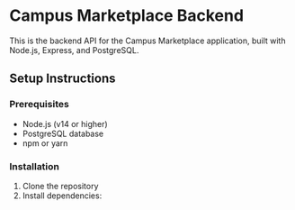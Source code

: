 # Campus Marketplace Backend

This is the backend API for the Campus Marketplace application, built with Node.js, Express, and PostgreSQL.

## Setup Instructions

### Prerequisites
- Node.js (v14 or higher)
- PostgreSQL database
- npm or yarn

### Installation

1. Clone the repository
2. Install dependencies:

